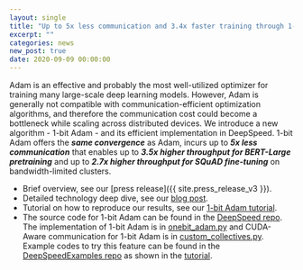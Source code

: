```yaml
---
layout: single
title: "Up to 5x less communication and 3.4x faster training through 1-bit Adam"
excerpt: ""
categories: news
new_post: true
date: 2020-09-09 00:00:00
---
```



Adam is an effective and probably the most well-utilized optimizer for
training many large-scale deep learning models.  However, Adam is generally
not compatible with communication-efficient optimization algorithms, and
therefore the communication cost could become a bottleneck while scaling
across distributed devices. We introduce a new algorithm - 1-bit Adam - and
its efficient implementation in DeepSpeed. 1-bit Adam offers the ***same convergence*** as Adam, incurs up to ***5x less communication*** that enables up to ***3.5x higher throughput for BERT-Large pretraining*** and up to ***2.7x higher throughput for SQuAD fine-tuning*** on bandwidth-limited clusters.

* Brief overview, see our [press release]({{ site.press_release_v3 }}).
* Detailed technology deep dive, see our [blog post](https://www.deepspeed.ai/news/2020/09/09/onebit-adam-blog-post.html).
* Tutorial on how to reproduce our results, see our [1-bit Adam tutorial](/tutorials/onebit-adam/).
* The source code for 1-bit Adam can be found in the [DeepSpeed repo](https://github.com/microsoft/deepspeed). The implementation of 1-bit Adam is in [onebit_adam.py](https://github.com/microsoft/DeepSpeed/blob/master/deepspeed/runtime/fp16/onebit_adam.py) and CUDA-Aware communication for 1-bit Adam is in [custom_collectives.py](https://github.com/microsoft/DeepSpeed/blob/master/deepspeed/runtime/custom_collectives.py). Example codes to try this feature can be found in the [DeepSpeedExamples repo](https://github.com/microsoft/deepspeedexamples) as shown in the [tutorial](/tutorials/onebit-adam/).
